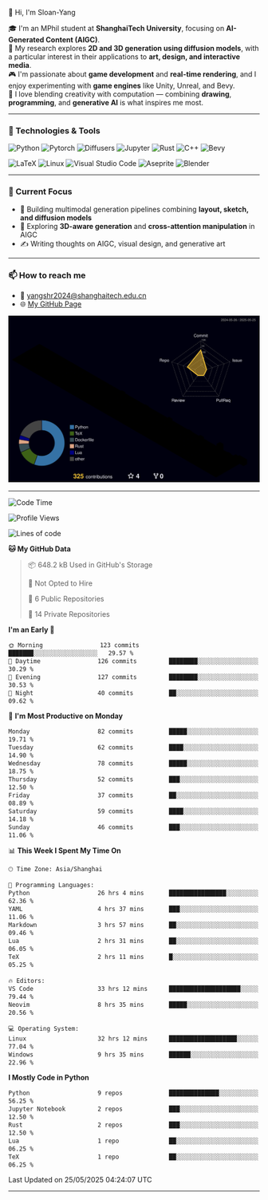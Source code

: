 👋 Hi, I'm Sloan-Yang

🎓 I'm an MPhil student at **ShanghaiTech University**, focusing on **AI-Generated Content (AIGC)**.  
🧠 My research explores **2D and 3D generation using diffusion models**, with a particular interest in their applications to **art, design, and interactive media**.  
🎮 I'm passionate about **game development** and **real-time rendering**, and I enjoy experimenting with **game engines** like Unity, Unreal, and Bevy.  
🎨 I love blending creativity with computation — combining **drawing**, **programming**, and **generative AI** is what inspires me most.

---

### 🧰 Technologies & Tools

![Python](https://img.shields.io/badge/python-%233776AB.svg?style=for-the-badge&logo=python&logoColor=white)
![Pytorch](https://img.shields.io/badge/pytorch-%23EE4C2C.svg?style=for-the-badge&logo=pytorch&logoColor=white)
![Diffusers](https://img.shields.io/badge/diffusers-HuggingFace-yellow?style=for-the-badge&logo=huggingface&logoColor=black)
![Jupyter](https://img.shields.io/badge/Jupyter-%23F37626.svg?style=for-the-badge&logo=Jupyter&logoColor=white)
![Rust](https://img.shields.io/badge/Rust-%23000000.svg?style=for-the-badge&logo=rust&logoColor=white)
![C++](https://img.shields.io/badge/C++-%2300599C.svg?style=for-the-badge&logo=c%2B%2B&logoColor=white)
![Bevy](https://img.shields.io/badge/Bevy-000000.svg?style=for-the-badge&logo=bevy&logoColor=white)

![LaTeX](https://img.shields.io/badge/LaTeX-47A141?style=for-the-badge&logo=latex&logoColor=white)
![Linux](https://img.shields.io/badge/Linux-FCC624?style=for-the-badge&logo=linux&logoColor=black)
![Visual Studio Code](https://img.shields.io/badge/VSCode-0078d7.svg?style=for-the-badge&logo=visual-studio-code&logoColor=white)
![Aseprite](https://img.shields.io/badge/Aseprite-FFFFFF?style=for-the-badge&logo=Aseprite&logoColor=%237D929E)
![Blender](https://img.shields.io/badge/Blender-F5792A?style=for-the-badge&logo=blender&logoColor=white)

---

### 🔭 Current Focus

- 🎨 Building multimodal generation pipelines combining **layout, sketch, and diffusion models**
- 🧪 Exploring **3D-aware generation** and **cross-attention manipulation** in AIGC
- ✍️ Writing thoughts on AIGC, visual design, and generative art

---

### 📫 How to reach me

- 📧 <a href="mailto:yangshr2024@shanghaitech.edu.cn">yangshr2024@shanghaitech.edu.cn</a>
- 🌐 [My GitHub Page](https://sloan-yang.github.io)  



![3D Profile](https://raw.githubusercontent.com/Sloan-Yang/Sloan-Yang/main/profile-3d-contrib/profile-night-rainbow.svg)

---


<!--START_SECTION:waka-->
![Code Time](http://img.shields.io/badge/Code%20Time-124%20hrs%2058%20mins-blue)

![Profile Views](http://img.shields.io/badge/Profile%20Views-129-blue)

![Lines of code](https://img.shields.io/badge/From%20Hello%20World%20I%27ve%20Written-1.9%20million%20lines%20of%20code-blue)

**🐱 My GitHub Data** 

> 📦 648.2 kB Used in GitHub's Storage 
 > 
> 🚫 Not Opted to Hire
 > 
> 📜 6 Public Repositories 
 > 
> 🔑 14 Private Repositories 
 > 
**I'm an Early 🐤** 

```text
🌞 Morning                123 commits         ███████░░░░░░░░░░░░░░░░░░   29.57 % 
🌆 Daytime                126 commits         ████████░░░░░░░░░░░░░░░░░   30.29 % 
🌃 Evening                127 commits         ████████░░░░░░░░░░░░░░░░░   30.53 % 
🌙 Night                  40 commits          ██░░░░░░░░░░░░░░░░░░░░░░░   09.62 % 
```
📅 **I'm Most Productive on Monday** 

```text
Monday                   82 commits          █████░░░░░░░░░░░░░░░░░░░░   19.71 % 
Tuesday                  62 commits          ████░░░░░░░░░░░░░░░░░░░░░   14.90 % 
Wednesday                78 commits          █████░░░░░░░░░░░░░░░░░░░░   18.75 % 
Thursday                 52 commits          ███░░░░░░░░░░░░░░░░░░░░░░   12.50 % 
Friday                   37 commits          ██░░░░░░░░░░░░░░░░░░░░░░░   08.89 % 
Saturday                 59 commits          ████░░░░░░░░░░░░░░░░░░░░░   14.18 % 
Sunday                   46 commits          ███░░░░░░░░░░░░░░░░░░░░░░   11.06 % 
```


📊 **This Week I Spent My Time On** 

```text
🕑︎ Time Zone: Asia/Shanghai

💬 Programming Languages: 
Python                   26 hrs 4 mins       ████████████████░░░░░░░░░   62.36 % 
YAML                     4 hrs 37 mins       ███░░░░░░░░░░░░░░░░░░░░░░   11.06 % 
Markdown                 3 hrs 57 mins       ██░░░░░░░░░░░░░░░░░░░░░░░   09.46 % 
Lua                      2 hrs 31 mins       ██░░░░░░░░░░░░░░░░░░░░░░░   06.05 % 
TeX                      2 hrs 11 mins       █░░░░░░░░░░░░░░░░░░░░░░░░   05.25 % 

🔥 Editors: 
VS Code                  33 hrs 12 mins      ████████████████████░░░░░   79.44 % 
Neovim                   8 hrs 35 mins       █████░░░░░░░░░░░░░░░░░░░░   20.56 % 

💻 Operating System: 
Linux                    32 hrs 12 mins      ███████████████████░░░░░░   77.04 % 
Windows                  9 hrs 35 mins       ██████░░░░░░░░░░░░░░░░░░░   22.96 % 
```

**I Mostly Code in Python** 

```text
Python                   9 repos             ██████████████░░░░░░░░░░░   56.25 % 
Jupyter Notebook         2 repos             ███░░░░░░░░░░░░░░░░░░░░░░   12.50 % 
Rust                     2 repos             ███░░░░░░░░░░░░░░░░░░░░░░   12.50 % 
Lua                      1 repo              ██░░░░░░░░░░░░░░░░░░░░░░░   06.25 % 
TeX                      1 repo              ██░░░░░░░░░░░░░░░░░░░░░░░   06.25 % 
```




 Last Updated on 25/05/2025 04:24:07 UTC
<!--END_SECTION:waka-->

---





